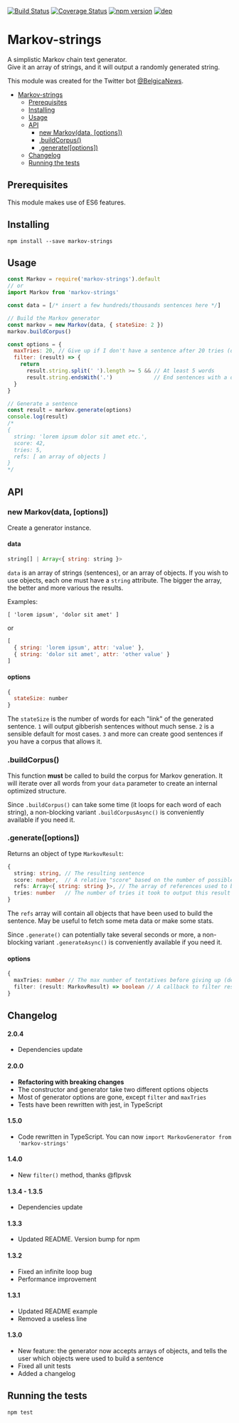[![Build Status](https://travis-ci.org/scambier/markov-strings.svg?branch=master)](https://travis-ci.org/scambier/markov-strings)
[![Coverage Status](https://coveralls.io/repos/github/scambier/markov-strings/badge.svg?branch=master)](https://coveralls.io/github/scambier/markov-strings?branch=master)
[![npm version](https://badge.fury.io/js/markov-strings.svg)](https://badge.fury.io/js/markov-strings) [![dep](https://david-dm.org/scambier/markov-strings.svg)](https://david-dm.org/scambier/markov-strings#info=devDependencies)

# Markov-strings

A simplistic Markov chain text generator.  
Give it an array of strings, and it will output a randomly generated string.

This module was created for the Twitter bot [@BelgicaNews](https://twitter.com/BelgicaNews).

- [Markov-strings](#Markov-strings)
  - [Prerequisites](#Prerequisites)
  - [Installing](#Installing)
  - [Usage](#Usage)
  - [API](#API)
    - [new Markov(data, [options])](#new-Markovdata-options)
    - [.buildCorpus()](#buildCorpus)
    - [.generate([options])](#generateoptions)
  - [Changelog](#Changelog)
  - [Running the tests](#Running-the-tests)

## Prerequisites

This module makes use of ES6 features.

## Installing

`npm install --save markov-strings`

## Usage

```js
const Markov = require('markov-strings').default
// or
import Markov from 'markov-strings'

const data = [/* insert a few hundreds/thousands sentences here */]

// Build the Markov generator
const markov = new Markov(data, { stateSize: 2 })
markov.buildCorpus()

const options = {
  maxTries: 20, // Give up if I don't have a sentence after 20 tries (default is 10)
  filter: (result) => {
    return
      result.string.split(' ').length >= 5 && // At least 5 words
      result.string.endsWith('.')             // End sentences with a dot.
  }
}

// Generate a sentence
const result = markov.generate(options)
console.log(result)
/*
{
  string: 'lorem ipsum dolor sit amet etc.',
  score: 42,
  tries: 5,
  refs: [ an array of objects ]
}
*/
```

## API

### new Markov(data, [options])

Create a generator instance.

#### data

```js
string[] | Array<{ string: string }>
```

`data` is an array of strings (sentences), or an array of objects. If you wish to use objects, each one must have a `string` attribute. The bigger the array, the better and more various the results.

Examples:

`[ 'lorem ipsum', 'dolor sit amet' ]`  

or  

```js
[
  { string: 'lorem ipsum', attr: 'value' },
  { string: 'dolor sit amet', attr: 'other value' }
]
```

#### options

```js
{
  stateSize: number
}
```

The `stateSize` is the number of words for each "link" of the generated sentence. `1` will output gibberish sentences without much sense. `2` is a sensible default for most cases. `3` and more can create good sentences if you have a corpus that allows it.

### .buildCorpus()

This function **must** be called to build the corpus for Markov generation.
It will iterate over all words from your `data` parameter to create an internal optimized structure.

Since `.buildCorpus()` can take some time (it loops for each word of each string), a non-blocking variant `.buildCorpusAsync()` is conveniently available if you need it.

### .generate([options])

Returns an object of type `MarkovResult`:

```ts
{
  string: string, // The resulting sentence
  score: number,  // A relative "score" based on the number of possible permutations. Higher is "better", but the actual value depends on your corpus
  refs: Array<{ string: string }>, // The array of references used to build the sentence
  tries: number   // The number of tries it took to output this result
}
```

The `refs` array will contain all objects that have been used to build the sentence. May be useful to fetch some meta data or make some stats.

Since `.generate()` can potentially take several seconds or more, a non-blocking variant `.generateAsync()` is conveniently available if you need it.

#### options

```ts
{
  maxTries: number // The max number of tentatives before giving up (default is 10)
  filter: (result: MarkovResult) => boolean // A callback to filter results (see example above)
}
```

## Changelog

#### 2.0.4

- Dependencies update

#### 2.0.0

- **Refactoring with breaking changes**
- The constructor and generator take two different options objects
- Most of generator options are gone, except `filter` and `maxTries`
- Tests have been rewritten with jest, in TypeScript

#### 1.5.0

- Code rewritten in TypeScript. You can now `import MarkovGenerator from 'markov-strings'`

#### 1.4.0

- New `filter()` method, thanks @flpvsk

#### 1.3.4 - 1.3.5

- Dependencies update

#### 1.3.3

- Updated README. Version bump for npm

#### 1.3.2

- Fixed an infinite loop bug
- Performance improvement

#### 1.3.1

- Updated README example
- Removed a useless line

#### 1.3.0

- New feature: the generator now accepts arrays of objects, and tells the user which objects were used to build a sentence
- Fixed all unit tests
- Added a changelog

## Running the tests

`npm test`
